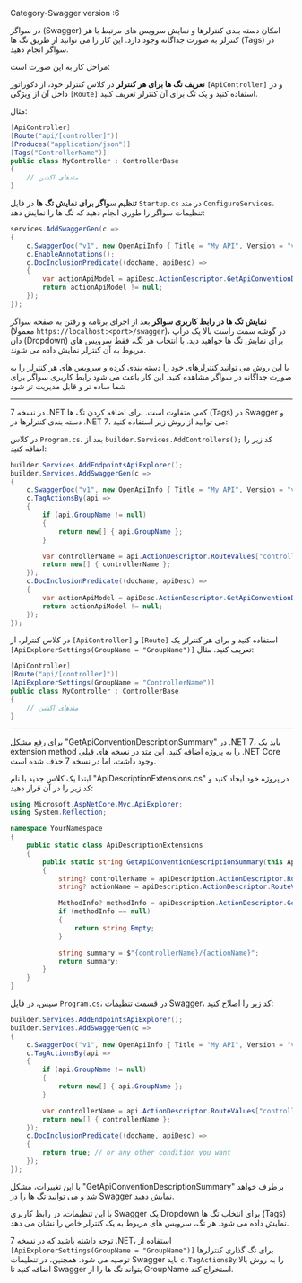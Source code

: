  Category-Swagger  version :6

  در سواگر (Swagger) امکان دسته بندی کنترلرها و نمایش سرویس های مرتبط با هر کنترلر به صورت جداگانه وجود دارد. این کار را می توانید از طریق تگ ها (Tags) در سواگر انجام دهید.

مراحل کار به این صورت است:

 **تعریف تگ ها برای هر کنترلر**
   در کلاس کنترلر خود، از دکوراتور `[ApiController]` و در داخل آن از ویژگی `[Route]` استفاده کنید و یک تگ برای آن کنترلر تعریف کنید.
   
   مثال:
   ```csharp
   [ApiController]
   [Route("api/[controller]")]
   [Produces("application/json")]
   [Tags("ControllerName")]
   public class MyController : ControllerBase
   { 
       // متدهای اکشن
   }
   ```

 **تنظیم سواگر برای نمایش تگ ها**
   در فایل `Startup.cs` در متد `ConfigureServices`، تنظیمات سواگر را طوری انجام دهید که تگ ها را نمایش دهد:

   ```csharp
   services.AddSwaggerGen(c =>
   {
       c.SwaggerDoc("v1", new OpenApiInfo { Title = "My API", Version = "v1" });
       c.EnableAnnotations();
       c.DocInclusionPredicate((docName, apiDesc) =>
       {
           var actionApiModel = apiDesc.ActionDescriptor.GetApiConventionDescriptionSummary();
           return actionApiModel != null;
       });
   });
   ```

 **نمایش تگ ها در رابط کاربری سواگر**
   بعد از اجرای برنامه و رفتن به صفحه سواگر (معمولا `https://localhost:<port>/swagger`)، در گوشه سمت راست بالا یک دراپ دان (Dropdown) برای نمایش تگ ها خواهید دید. با انتخاب هر تگ، فقط سرویس های مربوط به آن کنترلر نمایش داده می شوند.

با این روش می توانید کنترلرهای خود را دسته بندی کرده و سرویس های هر کنترلر را به صورت جداگانه در سواگر مشاهده کنید. این کار باعث می شود رابط کاربری سواگر برای شما ساده تر و قابل مدیریت تر شود




***************************************************************************************************************************************



در نسخه 7 .NET کمی متفاوت است. برای اضافه کردن تگ ها (Tags) در Swagger و دسته بندی کنترلرها در .NET 7، می توانید از روش زیر استفاده کنید:

 در کلاس `Program.cs`، بعد از `builder.Services.AddControllers();` کد زیر را اضافه کنید:

```csharp
builder.Services.AddEndpointsApiExplorer();
builder.Services.AddSwaggerGen(c =>
{
    c.SwaggerDoc("v1", new OpenApiInfo { Title = "My API", Version = "v1" });
    c.TagActionsBy(api =>
    {
        if (api.GroupName != null)
        {
            return new[] { api.GroupName };
        }

        var controllerName = api.ActionDescriptor.RouteValues["controller"];
        return new[] { controllerName };
    });
    c.DocInclusionPredicate((docName, apiDesc) =>
    {
        var actionApiModel = apiDesc.ActionDescriptor.GetApiConventionDescriptionSummary();
        return actionApiModel != null;
    });
});
```

 در کلاس کنترلر، از `[ApiController]` و `[Route]` استفاده کنید و برای هر کنترلر یک `[ApiExplorerSettings(GroupName = "GroupName")]` تعریف کنید. مثال:

```csharp
[ApiController]
[Route("api/[controller]")]
[ApiExplorerSettings(GroupName = "ControllerName")]
public class MyController : ControllerBase
{
    // متدهای اکشن
}
```
***************************************************************************************************************************************
برای رفع مشکل "GetApiConventionDescriptionSummary" در .NET 7، باید یک extension method را به پروژه اضافه کنید. این متد در نسخه های قبلی .NET Core وجود داشت، اما در نسخه 7 حذف شده است.

ابتدا یک کلاس جدید با نام "ApiDescriptionExtensions.cs" در پروژه خود ایجاد کنید و کد زیر را در آن قرار دهید:

```csharp
using Microsoft.AspNetCore.Mvc.ApiExplorer;
using System.Reflection;

namespace YourNamespace
{
    public static class ApiDescriptionExtensions
    {
        public static string GetApiConventionDescriptionSummary(this ApiDescription apiDescription)
        {
            string? controllerName = apiDescription.ActionDescriptor.RouteValues["controller"];
            string? actionName = apiDescription.ActionDescriptor.RouteValues["action"];

            MethodInfo? methodInfo = apiDescription.ActionDescriptor.GetMethodInfo();
            if (methodInfo == null)
            {
                return string.Empty;
            }

            string summary = $"{controllerName}/{actionName}";
            return summary;
        }
    }
}
```

سپس، در فایل `Program.cs`، در قسمت تنظیمات Swagger، کد زیر را اصلاح کنید:

```csharp
builder.Services.AddEndpointsApiExplorer();
builder.Services.AddSwaggerGen(c =>
{
    c.SwaggerDoc("v1", new OpenApiInfo { Title = "My API", Version = "v1" });
    c.TagActionsBy(api =>
    {
        if (api.GroupName != null)
        {
            return new[] { api.GroupName };
        }

        var controllerName = api.ActionDescriptor.RouteValues["controller"];
        return new[] { controllerName };
    });
    c.DocInclusionPredicate((docName, apiDesc) =>
    {
        return true; // or any other condition you want
    });
});
```

با این تغییرات، مشکل "GetApiConventionDescriptionSummary" برطرف خواهد شد و می توانید تگ ها را در Swagger نمایش دهید.

با این تنظیمات، در رابط کاربری Swagger یک Dropdown برای انتخاب تگ ها (Tags) نمایش داده می شود. هر تگ، سرویس های مربوط به یک کنترلر خاص را نشان می دهد.

توجه داشته باشید که در نسخه 7 .NET، استفاده از `[ApiExplorerSettings(GroupName = "GroupName")]` برای تگ گذاری کنترلرها توصیه می شود. همچنین، در تنظیمات Swagger باید `c.TagActionsBy` را به روش بالا اضافه کنید تا Swagger بتواند تگ ها را از GroupName استخراج کند.

